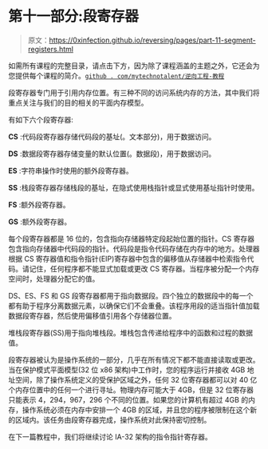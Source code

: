 # 第十一部分:段寄存器

> 原文：<https://0xinfection.github.io/reversing/pages/part-11-segment-registers.html>

如需所有课程的完整目录，请点击下方，因为除了课程涵盖的主题之外，它还会为您提供每个课程的简介。[`github . com/mytechnotalent/逆向工程-教程`](https://github.com/mytechnotalent/Reverse-Engineering-Tutorial)

段寄存器专门用于引用内存位置。有三种不同的访问系统内存的方法，其中我们将重点关注与我们的目的相关的平面内存模型。

有如下六个段寄存器:

**CS** :代码段寄存器存储代码段的基址(。文本部分)，用于数据访问。

**DS** :数据段寄存器存储变量的默认位置(。数据段)，用于数据访问。

**ES** :字符串操作时使用的额外段寄存器。

**SS** :栈段寄存器存储栈段的基址，在隐式使用栈指针或显式使用基址指针时使用。

**FS** :额外段寄存器。

**GS** :额外段寄存器。

每个段寄存器都是 16 位的，包含指向存储器特定段起始位置的指针。CS 寄存器包含指向存储器中代码段的指针。代码段是指令代码存储在内存中的地方。处理器根据 CS 寄存器值和指令指针(EIP)寄存器中包含的偏移值从存储器中检索指令代码。请记住，任何程序都不能显式加载或更改 CS 寄存器。当程序被分配一个内存空间时，处理器分配它的值。

DS、ES、FS 和 GS 段寄存器都用于指向数据段。四个独立的数据段中的每一个都有助于程序分离数据元素，以确保它们不会重叠。该程序用段的适当指针值加载数据段寄存器，然后使用偏移值引用各个存储器位置。

堆栈段寄存器(SS)用于指向堆栈段。堆栈包含传递给程序中的函数和过程的数据值。

段寄存器被认为是操作系统的一部分，几乎在所有情况下都不能直接读取或更改。当在保护模式平面模型(32 位 x86 架构)中工作时，您的程序运行并接收 4GB 地址空间，除了操作系统定义的受保护区域之外，任何 32 位寄存器都可以对 40 亿个内存位置中的任何一个进行寻址。物理内存可能大于 4GB，但是 32 位寄存器只能表示 4，294，967，296 个不同的位置。如果您的计算机有超过 4GB 的内存，操作系统必须在内存中安排一个 4GB 的区域，并且您的程序被限制在这个新的区域内。该任务由段寄存器完成，操作系统对此保持密切控制。

在下一篇教程中，我们将继续讨论 IA-32 架构的指令指针寄存器。